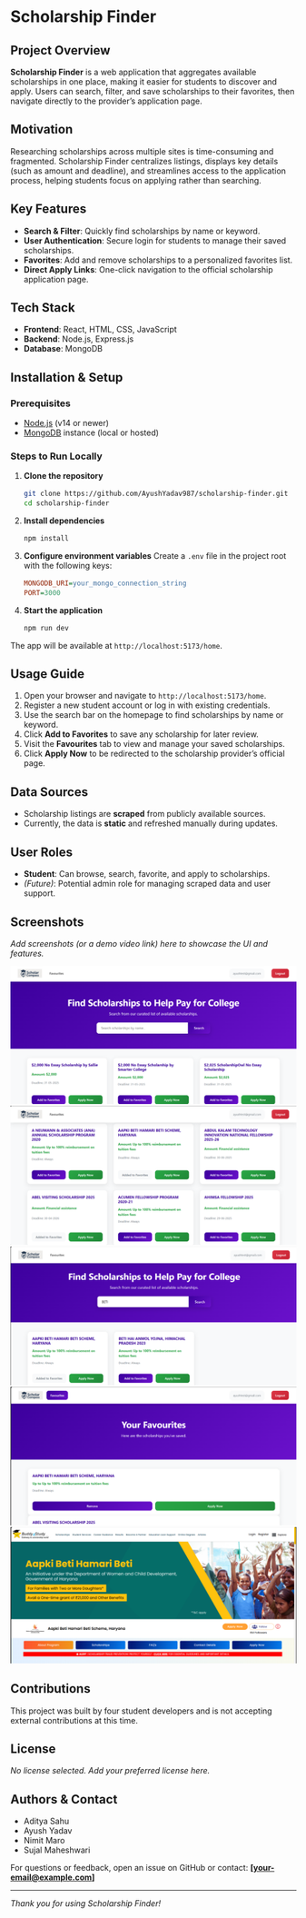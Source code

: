 # Scholarship Finder

## Project Overview

**Scholarship Finder** is a web application that aggregates available scholarships in one place, making it easier for students to discover and apply. Users can search, filter, and save scholarships to their favorites, then navigate directly to the provider’s application page.

## Motivation

Researching scholarships across multiple sites is time-consuming and fragmented. Scholarship Finder centralizes listings, displays key details (such as amount and deadline), and streamlines access to the application process, helping students focus on applying rather than searching.

## Key Features

* **Search & Filter**: Quickly find scholarships by name or keyword.
* **User Authentication**: Secure login for students to manage their saved scholarships.
* **Favorites**: Add and remove scholarships to a personalized favorites list.
* **Direct Apply Links**: One-click navigation to the official scholarship application page.

## Tech Stack

* **Frontend**: React, HTML, CSS, JavaScript
* **Backend**: Node.js, Express.js
* **Database**: MongoDB

## Installation & Setup

### Prerequisites

* [Node.js](https://nodejs.org/) (v14 or newer)
* [MongoDB](https://www.mongodb.com/) instance (local or hosted)

### Steps to Run Locally

1. **Clone the repository**

   ```bash
   git clone https://github.com/AyushYadav987/scholarship-finder.git
   cd scholarship-finder
   ```
2. **Install dependencies**

   ```bash
   npm install
   ```
3. **Configure environment variables**
   Create a `.env` file in the project root with the following keys:

   ```ini
   MONGODB_URI=your_mongo_connection_string
   PORT=3000
   ```
4. **Start the application**

   ```bash
   npm run dev
   ```

The app will be available at `http://localhost:5173/home`.

## Usage Guide

1. Open your browser and navigate to `http://localhost:5173/home`.
2. Register a new student account or log in with existing credentials.
3. Use the search bar on the homepage to find scholarships by name or keyword.
4. Click **Add to Favorites** to save any scholarship for later review.
5. Visit the **Favourites** tab to view and manage your saved scholarships.
6. Click **Apply Now** to be redirected to the scholarship provider’s official page.

## Data Sources

* Scholarship listings are **scraped** from publicly available sources.
* Currently, the data is **static** and refreshed manually during updates.

## User Roles

* **Student**: Can browse, search, favorite, and apply to scholarships.
* *(Future)*: Potential admin role for managing scraped data and user support.

## Screenshots

*Add screenshots (or a demo video link) here to showcase the UI and features.*

![Homepage](./screenshots/homepage1.png)
![Homepage](./screenshots/homepage2.png)
![Search Results](./screenshots/search.png)
![Favourites](./screenshots/favourites.png)
![Redirected to the scholarship website](./screenshots/scholarship.png)

## Contributions

This project was built by four student developers and is not accepting external contributions at this time.

## License

*No license selected. Add your preferred license here.*

## Authors & Contact

* Aditya Sahu
* Ayush Yadav
* Nimit Maro
* Sujal Maheshwari

For questions or feedback, open an issue on GitHub or contact: **\[[your-email@example.com](mailto:your-email@example.com)]**

---

*Thank you for using Scholarship Finder!*

